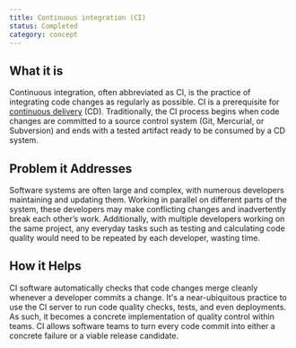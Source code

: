 ```yaml
---
title: Continuous integration (CI)
status: Completed 
category: concept
---
```


## What it is 
Continuous integration, often abbreviated as CI, is the practice of integrating code changes as regularly as possible. CI is a prerequisite for [continuous delivery](/continuous_delivery/) (CD). Traditionally, the CI process begins when code changes are committed to a source control system (Git, Mercurial, or Subversion) and ends with a tested artifact ready to be consumed by a CD system. 

## Problem it Addresses
Software systems are often large and complex, with numerous developers maintaining and updating them. Working in parallel on different parts of the system, these developers may make conflicting changes and inadvertently break each other’s work. Additionally, with multiple developers working on the same project, any everyday tasks such as testing and calculating code quality would need to be repeated by each developer, wasting time.

## How it Helps
CI software automatically checks that code changes merge cleanly whenever a developer commits a change. It's a near-ubiquitous practice to use the CI server to run code quality checks, tests, and even deployments. As such, it becomes a concrete implementation of quality control within teams. CI allows software teams to turn every code commit into either a concrete failure or a viable release candidate.

